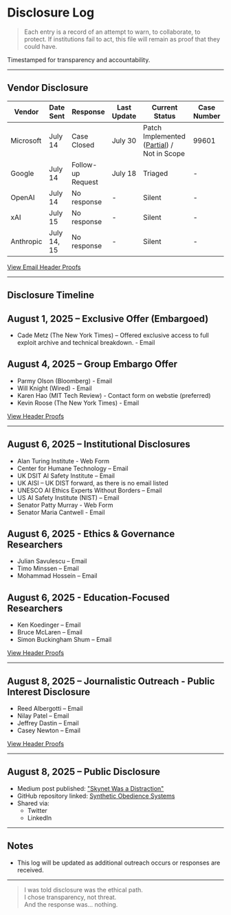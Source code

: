 # Disclosure Log  

> Each entry is a record of an attempt to warn, to collaborate, to protect. If institutions fail to act, this file will remain as proof that they could have.

Timestamped for transparency and accountability.

---

## Vendor Disclosure

| Vendor       | Date Sent   | Response          | Last Update  | Current Status           | Case Number |
|--------------|-------------|-------------------|--------------|--------------------------|-------------|
| Microsoft    | July 14     | Case Closed       | July 30      | Patch Implemented ([Partial](https://github.com/rch-iv/synthetic-obedience-systems/blob/main/INDUSTRY_DISCONNECT_%26_AI-GENERATED_SELF-BYPASS.md)) / Not in Scope              | 99601       |
| Google       | July 14     | Follow-up Request | July 18      | Triaged                  | -           |
| OpenAI       | July 14     | No response       | -            | Silent                   | -           |
| xAI          | July 15     | No response       | -            | Silent                   | -           |
| Anthropic    | July 14, 15 | No response       | -            | Silent                   | -           |

[View Email Header Proofs](https://github.com/rch-iv/synthetic-obedience-systems/blob/main/EMAIL_HEADERS_W1.md)

---

## Disclosure Timeline

## August 1, 2025 – Exclusive Offer (Embargoed)
- Cade Metz (The New York Times) – Offered exclusive access to full exploit archive and technical breakdown. - Email

## August 4, 2025 – Group Embargo Offer
- Parmy Olson (Bloomberg) - Email
- Will Knight (Wired) - Email
- Karen Hao (MIT Tech Review) - Contact form on webstie (preferred) 
- Kevin Roose (The New York Times) - Email

[View Header Proofs](https://github.com/rch-iv/synthetic-obedience-systems/blob/main/EMAIL_HEADERS_W2.md)

---

## August 6, 2025 – Institutional Disclosures
- Alan Turing Institute - Web Form
- Center for Humane Technology – Email
- UK DSIT AI Safety Institute – Email
- UK AISI – UK DIST forward, as there is no email listed
- UNESCO AI Ethics Experts Without Borders – Email
- US AI Safety Institute (NIST) – Email
- Senator Patty Murray - Web Form
- Senator Maria Cantwell - Email

## August 6, 2025 - Ethics & Governance Researchers

- Julian Savulescu – Email
- Timo Minssen – Email
- Mohammad Hossein – Email 

## August 6, 2025 - Education-Focused Researchers

- Ken Koedinger – Email
- Bruce McLaren – Email
- Simon Buckingham Shum – Email

[View Header Proofs](https://github.com/rch-iv/synthetic-obedience-systems/blob/main/EMAIL_HEADERS_W3.md)

---

## August 8, 2025 – Journalistic Outreach - Public Interest Disclosure
- Reed Albergotti – Email
- Nilay Patel – Email
- Jeffrey Dastin – Email
- Casey Newton – Email

[View Header Proofs](https://github.com/rch-iv/synthetic-obedience-systems/blob/main/EMAIL_HEADERS_W4.md)

---

## August 8, 2025 – Public Disclosure
- Medium post published: ["Skynet Was a Distraction"](https://medium.com/@rchiv/skynet-was-a-distraction-987026581502)
- GitHub repository linked: [Synthetic Obedience Systems](https://github.com/rch-iv/synthetic-obedience-systems)
- Shared via:
  - Twitter 
  - LinkedIn 

---

## Notes
- This log will be updated as additional outreach occurs or responses are received.

---

> I was told disclosure was the ethical path.  
> I chose transparency, not threat.  
> And the response was... nothing.  
